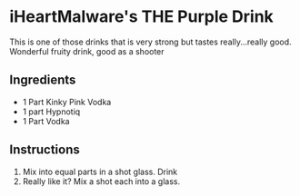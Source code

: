 # iHeartMalware's THE Purple Drink

This is one of those drinks that is very strong but tastes really...really good. Wonderful fruity drink, good as a shooter

## Ingredients

- 1 Part Kinky Pink Vodka
- 1 part Hypnotiq
- 1 Part Vodka

## Instructions

1. Mix into equal parts in a shot glass. Drink
2. Really like it? Mix a shot each into a glass. 
